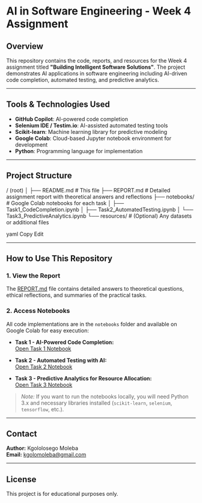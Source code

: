 # AI in Software Engineering - Week 4 Assignment

## Overview
This repository contains the code, reports, and resources for the Week 4 assignment titled **"Building Intelligent Software Solutions"**. The project demonstrates AI applications in software engineering including AI-driven code completion, automated testing, and predictive analytics.

---

## Tools & Technologies Used
- **GitHub Copilot**: AI-powered code completion  
- **Selenium IDE / Testim.io**: AI-assisted automated testing tools  
- **Scikit-learn**: Machine learning library for predictive modeling  
- **Google Colab**: Cloud-based Jupyter notebook environment for development  
- **Python**: Programming language for implementation  

---

## Project Structure
/ (root)
│
├── README.md # This file
├── REPORT.md # Detailed assignment report with theoretical answers and reflections
├── notebooks/ # Google Colab notebooks for each task
│ ├── Task1_CodeCompletion.ipynb
│ ├── Task2_AutomatedTesting.ipynb
│ └── Task3_PredictiveAnalytics.ipynb
└── resources/ # (Optional) Any datasets or additional files

yaml
Copy
Edit

---

## How to Use This Repository

### 1. View the Report  
The [REPORT.md](./REPORT.md) file contains detailed answers to theoretical questions, ethical reflections, and summaries of the practical tasks.

### 2. Access Notebooks  
All code implementations are in the `notebooks` folder and available on Google Colab for easy execution:  

- **Task 1 - AI-Powered Code Completion:**  
[Open Task 1 Notebook](YOUR_COLAB_LINK_HERE)

- **Task 2 - Automated Testing with AI:**  
[Open Task 2 Notebook](YOUR_COLAB_LINK_HERE)

- **Task 3 - Predictive Analytics for Resource Allocation:**  
[Open Task 3 Notebook](YOUR_COLAB_LINK_HERE)

> *Note:* If you want to run the notebooks locally, you will need Python 3.x and necessary libraries installed (`scikit-learn`, `selenium`, `tensorflow`, etc.).

---

## Contact  
**Author:** Kgololosego Moleba  
**Email:** kgolomoleba@gmail.com  

---

## License  
This project is for educational purposes only.
